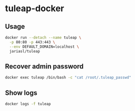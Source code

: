 # tuleap-docker

## Usage
```sh
docker run --detach --name tuleap \
  -p 80:80 -p 443:443 \
  --env DEFAULT_DOMAIN=localhost \
  jariasl/tuleap
```

## Recover admin password
```sh
docker exec tuleap /bin/bash -c "cat /root/.tuleap_passwd"
```

## Show logs
```sh
docker logs -f tuleap
```

